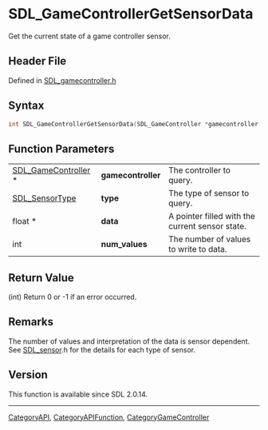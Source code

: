 # SDL_GameControllerGetSensorData

Get the current state of a game controller sensor.

## Header File

Defined in [SDL_gamecontroller.h](https://github.com/libsdl-org/SDL/blob/SDL2/include/SDL_gamecontroller.h)

## Syntax

```c
int SDL_GameControllerGetSensorData(SDL_GameController *gamecontroller, SDL_SensorType type, float *data, int num_values);
```

## Function Parameters

|                                            |                    |                                                 |
| ------------------------------------------ | ------------------ | ----------------------------------------------- |
| [SDL_GameController](SDL_GameController) * | **gamecontroller** | The controller to query.                        |
| [SDL_SensorType](SDL_SensorType)           | **type**           | The type of sensor to query.                    |
| float *                                    | **data**           | A pointer filled with the current sensor state. |
| int                                        | **num_values**     | The number of values to write to data.          |

## Return Value

(int) Return 0 or -1 if an error occurred.

## Remarks

The number of values and interpretation of the data is sensor dependent.
See [SDL_sensor](SDL_sensor).h for the details for each type of sensor.

## Version

This function is available since SDL 2.0.14.

----
[CategoryAPI](CategoryAPI), [CategoryAPIFunction](CategoryAPIFunction), [CategoryGameController](CategoryGameController)

